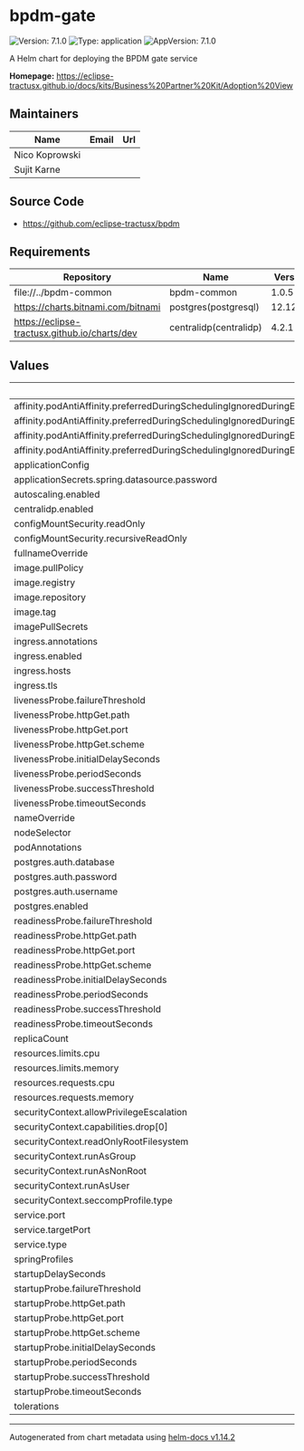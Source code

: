 # bpdm-gate

![Version: 7.1.0](https://img.shields.io/badge/Version-7.1.0-informational?style=flat-square) ![Type: application](https://img.shields.io/badge/Type-application-informational?style=flat-square) ![AppVersion: 7.1.0](https://img.shields.io/badge/AppVersion-7.1.0-informational?style=flat-square)

A Helm chart for deploying the BPDM gate service

**Homepage:** <https://eclipse-tractusx.github.io/docs/kits/Business%20Partner%20Kit/Adoption%20View>

## Maintainers

| Name | Email | Url |
| ---- | ------ | --- |
| Nico Koprowski |  |  |
| Sujit Karne |  |  |

## Source Code

* <https://github.com/eclipse-tractusx/bpdm>

## Requirements

| Repository | Name | Version |
|------------|------|---------|
| file://../bpdm-common | bpdm-common | 1.0.5 |
| https://charts.bitnami.com/bitnami | postgres(postgresql) | 12.12.10 |
| https://eclipse-tractusx.github.io/charts/dev | centralidp(centralidp) | 4.2.1 |

## Values

| Key | Type | Default | Description |
|-----|------|---------|-------------|
| affinity.podAntiAffinity.preferredDuringSchedulingIgnoredDuringExecution[0].podAffinityTerm.labelSelector.matchExpressions[0].key | string | `"app.kubernetes.io/name"` |  |
| affinity.podAntiAffinity.preferredDuringSchedulingIgnoredDuringExecution[0].podAffinityTerm.labelSelector.matchExpressions[0].operator | string | `"DoesNotExist"` |  |
| affinity.podAntiAffinity.preferredDuringSchedulingIgnoredDuringExecution[0].podAffinityTerm.topologyKey | string | `"kubernetes.io/hostname"` |  |
| affinity.podAntiAffinity.preferredDuringSchedulingIgnoredDuringExecution[0].weight | int | `100` |  |
| applicationConfig | string | `nil` |  |
| applicationSecrets.spring.datasource.password | string | `"bpdm"` |  |
| autoscaling.enabled | bool | `false` |  |
| centralidp.enabled | bool | `true` |  |
| configMountSecurity.readOnly | bool | `true` |  |
| configMountSecurity.recursiveReadOnly | string | `"Enabled"` |  |
| fullnameOverride | string | `nil` |  |
| image.pullPolicy | string | `"IfNotPresent"` |  |
| image.registry | string | `"docker.io"` |  |
| image.repository | string | `"tractusx/bpdm-gate"` |  |
| image.tag | string | `""` |  |
| imagePullSecrets | list | `[]` |  |
| ingress.annotations | object | `{}` |  |
| ingress.enabled | bool | `false` |  |
| ingress.hosts | list | `[]` |  |
| ingress.tls | list | `[]` |  |
| livenessProbe.failureThreshold | int | `5` |  |
| livenessProbe.httpGet.path | string | `"/actuator/health/liveness"` |  |
| livenessProbe.httpGet.port | int | `8081` |  |
| livenessProbe.httpGet.scheme | string | `"HTTP"` |  |
| livenessProbe.initialDelaySeconds | int | `5` |  |
| livenessProbe.periodSeconds | int | `5` |  |
| livenessProbe.successThreshold | int | `1` |  |
| livenessProbe.timeoutSeconds | int | `1` |  |
| nameOverride | string | `nil` |  |
| nodeSelector | object | `{}` |  |
| podAnnotations | object | `{}` |  |
| postgres.auth.database | string | `"bpdm"` |  |
| postgres.auth.password | string | `"bpdm"` |  |
| postgres.auth.username | string | `"bpdm"` |  |
| postgres.enabled | bool | `true` |  |
| readinessProbe.failureThreshold | int | `5` |  |
| readinessProbe.httpGet.path | string | `"/actuator/health/readiness"` |  |
| readinessProbe.httpGet.port | int | `8081` |  |
| readinessProbe.httpGet.scheme | string | `"HTTP"` |  |
| readinessProbe.initialDelaySeconds | int | `5` |  |
| readinessProbe.periodSeconds | int | `5` |  |
| readinessProbe.successThreshold | int | `1` |  |
| readinessProbe.timeoutSeconds | int | `1` |  |
| replicaCount | int | `1` |  |
| resources.limits.cpu | string | `"1000m"` |  |
| resources.limits.memory | string | `"1Gi"` |  |
| resources.requests.cpu | string | `"100m"` |  |
| resources.requests.memory | string | `"1Gi"` |  |
| securityContext.allowPrivilegeEscalation | bool | `false` |  |
| securityContext.capabilities.drop[0] | string | `"ALL"` |  |
| securityContext.readOnlyRootFilesystem | bool | `true` |  |
| securityContext.runAsGroup | int | `10001` |  |
| securityContext.runAsNonRoot | bool | `true` |  |
| securityContext.runAsUser | int | `10001` |  |
| securityContext.seccompProfile.type | string | `"RuntimeDefault"` |  |
| service.port | int | `80` |  |
| service.targetPort | int | `8081` |  |
| service.type | string | `"ClusterIP"` |  |
| springProfiles | list | `[]` |  |
| startupDelaySeconds | int | `90` |  |
| startupProbe.failureThreshold | int | `40` |  |
| startupProbe.httpGet.path | string | `"/actuator/health/readiness"` |  |
| startupProbe.httpGet.port | int | `8081` |  |
| startupProbe.httpGet.scheme | string | `"HTTP"` |  |
| startupProbe.initialDelaySeconds | int | `30` |  |
| startupProbe.periodSeconds | int | `5` |  |
| startupProbe.successThreshold | int | `1` |  |
| startupProbe.timeoutSeconds | int | `1` |  |
| tolerations | list | `[]` |  |

----------------------------------------------
Autogenerated from chart metadata using [helm-docs v1.14.2](https://github.com/norwoodj/helm-docs/releases/v1.14.2)
